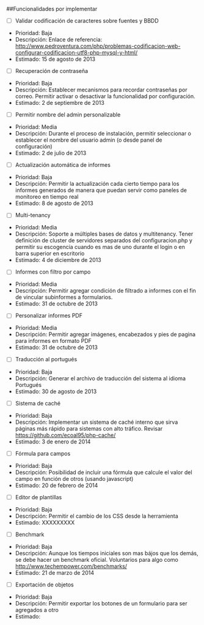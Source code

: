 ##Funcionalidades por implementar


- [ ] Validar codificación de caracteres sobre fuentes y BBDD
* Prioridad: Baja
* Descripción: Enlace de referencia: http://www.pedroventura.com/php/problemas-codificacion-web-configurar-codificacion-utf8-php-mysql-y-html/
* Estimado: 15 de agosto de 2013 

- [ ] Recuperación de contraseña
* Prioridad: Baja
* Descripción: Establecer mecanismos para recordar contraseñas por correo.  Permitir activar o desactivar la funcionalidad por configuración.
* Estimado: 2 de septiembre de 2013

- [ ] Permitir nombre del admin personalizable
* Prioridad: Media
* Descripción: Durante el proceso de instalación, permitir seleccionar o establecer el nombre del usuario admin (o desde panel de configuración)
* Estimado: 2 de julio de 2013

- [ ] Actualización automática de informes
* Prioridad: Baja
* Descripción: Permitir la actualización cada cierto tiempo para los informes generados de manera que puedan servir como paneles de monitoreo en tiempo real
* Estimado: 8 de agosto de 2013

- [ ] Multi-tenancy
* Prioridad: Media
* Descripción: Soporte a múltiples bases de datos y multitenancy.  Tener definición de cluster de servidores separados del configuracion.php y permitir su escogencia cuando es mas de uno durante el login o en barra superior en escritorio
* Estimado: 4 de diciembre de 2013

- [ ] Informes con filtro por campo
* Prioridad: Media
* Descripción: Permitir agregar condición de filtrado a informes con el fin de vincular subinformes a formularios.
* Estimado: 31 de octubre de 2013

- [ ] Personalizar informes PDF
* Prioridad: Media
* Descripción: Permitir agregar imágenes, encabezados y pies de pagina para informes en formato PDF
* Estimado: 31 de octubre de 2013

- [ ] Traducción al portugués
* Prioridad: Baja
* Descripción: Generar el archivo de traducción del sistema al idioma Portugués
* Estimado: 30 de agosto de 2013

- [ ] Sistema de caché
* Prioridad: Baja
* Descripción: Implementar un sistema de caché interno que sirva páginas más rápido para sistemas con alto tráfico.  Revisar https://github.com/ecoal95/php-cache/
* Estimado: 3 de enero de 2014

- [ ] Fórmula para campos
* Prioridad: Baja
* Descripción: Posibilidad de incluir una fórmula que calcule el valor del campo en función de otros (usando javascript)
* Estimado: 20 de febrero de 2014

- [ ] Editor de plantillas
* Prioridad: Baja
* Descripción: Permitir el cambio de los CSS desde la herramienta
* Estimado: XXXXXXXXX

- [ ] Benchmark
* Prioridad: Baja
* Descripción: Aunque los tiempos iniciales son mas bájos que los demás, se debe hacer un benchmark oficial.  Voluntarios para algo como http://www.techempower.com/benchmarks/
* Estimado: 21 de marzo de 2014

- [ ] Exportación de objetos
* Prioridad: Baja
* Descripción: Permitir exportar los botones de un formulario para ser agregados a otro
* Estimado: 


